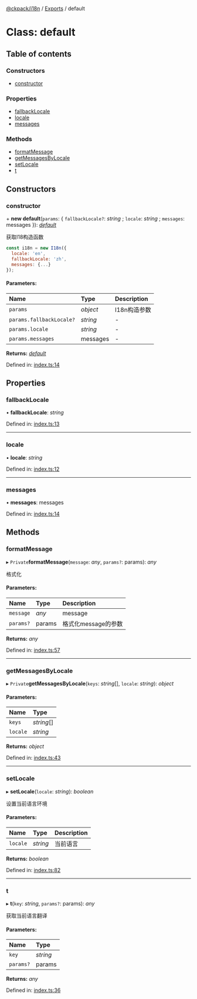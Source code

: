 [@ckpack/i18n](../README.md) / [Exports](../modules.md) / default

# Class: default

## Table of contents

### Constructors

- [constructor](default.md#constructor)

### Properties

- [fallbackLocale](default.md#fallbacklocale)
- [locale](default.md#locale)
- [messages](default.md#messages)

### Methods

- [formatMessage](default.md#formatmessage)
- [getMessagesByLocale](default.md#getmessagesbylocale)
- [setLocale](default.md#setlocale)
- [t](default.md#t)

## Constructors

### constructor

\+ **new default**(`params`: { `fallbackLocale?`: *string* ; `locale`: *string* ; `messages`: messages  }): [*default*](default.md)

获取I18构造函数
```js
const i18n = new I18n({
  locale: 'en',
  fallbackLocale: 'zh',
  messages: {...}
});
```

#### Parameters:

Name | Type | Description |
:------ | :------ | :------ |
`params` | *object* | I18n构造参数    |
`params.fallbackLocale?` | *string* | - |
`params.locale` | *string* | - |
`params.messages` | messages | - |

**Returns:** [*default*](default.md)

Defined in: [index.ts:14](https://github.com/ckpack/i18n/blob/a675080/src/index.ts#L14)

## Properties

### fallbackLocale

• **fallbackLocale**: *string*

Defined in: [index.ts:13](https://github.com/ckpack/i18n/blob/a675080/src/index.ts#L13)

___

### locale

• **locale**: *string*

Defined in: [index.ts:12](https://github.com/ckpack/i18n/blob/a675080/src/index.ts#L12)

___

### messages

• **messages**: messages

Defined in: [index.ts:14](https://github.com/ckpack/i18n/blob/a675080/src/index.ts#L14)

## Methods

### formatMessage

▸ `Private`**formatMessage**(`message`: *any*, `params?`: params): *any*

格式化

#### Parameters:

Name | Type | Description |
:------ | :------ | :------ |
`message` | *any* | message   |
`params?` | params | 格式化message的参数    |

**Returns:** *any*

Defined in: [index.ts:57](https://github.com/ckpack/i18n/blob/a675080/src/index.ts#L57)

___

### getMessagesByLocale

▸ `Private`**getMessagesByLocale**(`keys`: *string*[], `locale`: *string*): *object*

#### Parameters:

Name | Type |
:------ | :------ |
`keys` | *string*[] |
`locale` | *string* |

**Returns:** *object*

Defined in: [index.ts:43](https://github.com/ckpack/i18n/blob/a675080/src/index.ts#L43)

___

### setLocale

▸ **setLocale**(`locale`: *string*): *boolean*

设置当前语言环境

#### Parameters:

Name | Type | Description |
:------ | :------ | :------ |
`locale` | *string* | 当前语言    |

**Returns:** *boolean*

Defined in: [index.ts:82](https://github.com/ckpack/i18n/blob/a675080/src/index.ts#L82)

___

### t

▸ **t**(`key`: *string*, `params?`: params): *any*

获取当前语言翻译

#### Parameters:

Name | Type |
:------ | :------ |
`key` | *string* |
`params?` | params |

**Returns:** *any*

Defined in: [index.ts:36](https://github.com/ckpack/i18n/blob/a675080/src/index.ts#L36)
